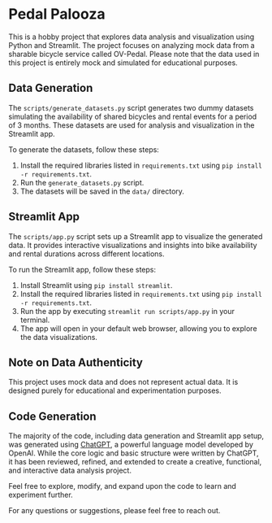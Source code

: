 # Pedal Palooza

This is a hobby project that explores data analysis and visualization using Python and Streamlit. The project focuses on analyzing mock data from a sharable bicycle service called OV-Pedal. Please note that the data used in this project is entirely mock and simulated for educational purposes.

## Data Generation

The `scripts/generate_datasets.py` script generates two dummy datasets simulating the availability of shared bicycles and rental events for a period of 3 months. These datasets are used for analysis and visualization in the Streamlit app.

To generate the datasets, follow these steps:

1. Install the required libraries listed in `requirements.txt` using `pip install -r requirements.txt`.
2. Run the `generate_datasets.py` script.
3. The datasets will be saved in the `data/` directory.

## Streamlit App

The `scripts/app.py` script sets up a Streamlit app to visualize the generated data. It provides interactive visualizations and insights into bike availability and rental durations across different locations.

To run the Streamlit app, follow these steps:

1. Install Streamlit using `pip install streamlit`.
2. Install the required libraries listed in `requirements.txt` using `pip install -r requirements.txt`.
3. Run the app by executing `streamlit run scripts/app.py` in your terminal.
4. The app will open in your default web browser, allowing you to explore the data visualizations.

## Note on Data Authenticity

This project uses mock data and does not represent actual data. It is designed purely for educational and experimentation purposes.

## Code Generation

The majority of the code, including data generation and Streamlit app setup, was generated using [ChatGPT](https://chat.openai.com/), a powerful language model developed by OpenAI. While the core logic and basic structure were written by ChatGPT, it has been reviewed, refined, and extended to create a creative, functional, and interactive data analysis project.

Feel free to explore, modify, and expand upon the code to learn and experiment further.

For any questions or suggestions, please feel free to reach out.
